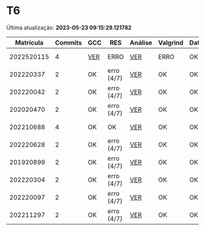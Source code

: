 # T6
Última atualização: **2023-05-23 09:15:29.121782**

|  Matrícula | Commits | GCC |  RES |  Análise |  Valgrind |  Data |  Duração | 
|---|---|---|---|---|---|---|---|
|  2022520115 |  4 |  [VER](./relatorios/2022520115/T6/compilador.txt) |  ERRO |   [VER](./relatorios/2022520115/T6/report.html) |  ERRO |  OK |  2 days, 15:19:46 | 
|  202220337 |  2 |  OK |  erro (4/7) |   [VER](./relatorios/202220337/T6/report.html) |  OK |  OK |  0:00:24 | 
|  202220042 |  2 |  OK |  erro (4/7) |   [VER](./relatorios/202220042/T6/report.html) |  OK |  OK |  0:00:02 | 
|  202020470 |  2 |  OK |  erro (4/7) |   [VER](./relatorios/202020470/T6/report.html) |  OK |  OK |  0:00:03 | 
|  202210688 |  4 |  OK |  OK |   [VER](./relatorios/202210688/T6/report.html) |  OK |  OK |  3 days, 11:53:51 | 
|  202220628 |  2 |  OK |  erro (4/7) |   [VER](./relatorios/202220628/T6/report.html) |  OK |  OK |  0:00:02 | 
|  201920899 |  2 |  OK |  erro (4/7) |   [VER](./relatorios/201920899/T6/report.html) |  OK |  OK |  0:00:02 | 
|  202220304 |  2 |  OK |  erro (4/7) |   [VER](./relatorios/202220304/T6/report.html) |  OK |  OK |  0:00:03 | 
|  202220097 |  2 |  OK |  erro (4/7) |   [VER](./relatorios/202220097/T6/report.html) |  OK |  OK |  0:00:03 | 
|  202211297 |  2 |  OK |  erro (4/7) |   [VER](./relatorios/202211297/T6/report.html) |  OK |  OK |  0:00:02 | 
